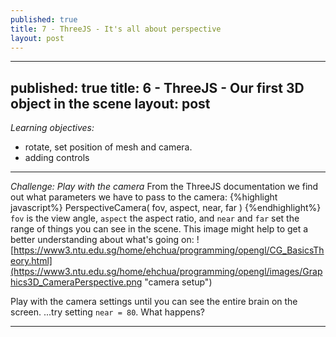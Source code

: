 ```yaml
---
published: true
title: 7 - ThreeJS - It's all about perspective
layout: post
---
```

---
published: true
title: 6 - ThreeJS - Our first 3D object in the scene
layout: post
---
_Learning objectives:_

* rotate, set position of mesh and camera.
* adding controls


___

_Challenge: Play with the camera_
From the ThreeJS documentation we find out what parameters we have to pass to the camera:
{%highlight javascript%}
PerspectiveCamera( fov, aspect, near, far )
{%endhighlight%}
`fov` is the view angle, `aspect` the aspect ratio, and `near` and `far` set the range of things you can see in the scene. This image might help to get a better understanding about what's going on:
![https://www3.ntu.edu.sg/home/ehchua/programming/opengl/CG_BasicsTheory.html](https://www3.ntu.edu.sg/home/ehchua/programming/opengl/images/Graphics3D_CameraPerspective.png "camera setup")

Play with the camera settings until you can see the entire brain on the screen. 
...try setting `near = 80`. What happens?

___ 



